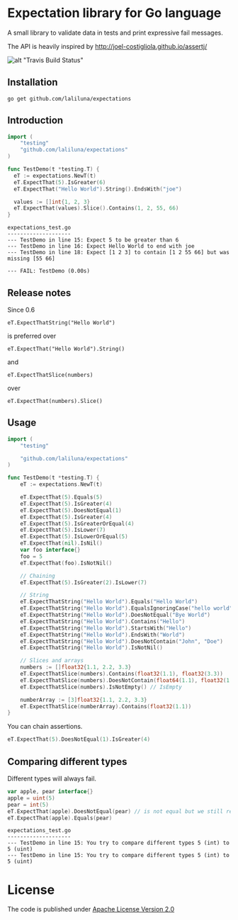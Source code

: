 # Expectation library for Go language

A small library to validate data in tests and print expressive fail messages.

The API is heavily inspired by http://joel-costigliola.github.io/assertj/

![alt "Travis Build Status"](https://travis-ci.org/laliluna/expectations.svg?branch=master)

## Installation

```
go get github.com/laliluna/expectations
```

## Introduction

```go
import (
	"testing"
	"github.com/laliluna/expectations"
)

func TestDemo(t *testing.T) {
  eT := expectations.NewT(t)
  eT.ExpectThat(5).IsGreater(6)
  eT.ExpectThat("Hello World").String().EndsWith("joe")

  values := []int{1, 2, 3}
  eT.ExpectThat(values).Slice().Contains(1, 2, 55, 66)
}
```

```
expectations_test.go
--------------------
--- TestDemo in line 15: Expect 5 to be greater than 6
--- TestDemo in line 16: Expect Hello World to end with joe
--- TestDemo in line 18: Expect [1 2 3] to contain [1 2 55 66] but was missing [55 66]

--- FAIL: TestDemo (0.00s)
```
## Release notes

Since 0.6 

	eT.ExpectThatString("Hello World")

is preferred over		

	eT.ExpectThat("Hello World").String()

and 

	eT.ExpectThatSlice(numbers)

over

	eT.ExpectThat(numbers).Slice()


## Usage

```go
import (
	"testing"

	"github.com/laliluna/expectations"
)

func TestDemo(t *testing.T) {
	eT := expectations.NewT(t)

	eT.ExpectThat(5).Equals(5)
	eT.ExpectThat(5).IsGreater(4)
	eT.ExpectThat(5).DoesNotEqual(1)
	eT.ExpectThat(5).IsGreater(4)
	eT.ExpectThat(5).IsGreaterOrEqual(4)
	eT.ExpectThat(5).IsLower(7)
	eT.ExpectThat(5).IsLowerOrEqual(5)
	eT.ExpectThat(nil).IsNil()
	var foo interface{}
	foo = 5
	eT.ExpectThat(foo).IsNotNil()

	// Chaining
	eT.ExpectThat(5).IsGreater(2).IsLower(7)

	// String
	eT.ExpectThatString("Hello World").Equals("Hello World")
	eT.ExpectThatString("Hello World").EqualsIgnoringCase("hello world")
	eT.ExpectThatString("Hello World").DoesNotEqual("Bye World")
	eT.ExpectThatString("Hello World").Contains("Hello")
	eT.ExpectThatString("Hello World").StartsWith("Hello")
	eT.ExpectThatString("Hello World").EndsWith("World")
	eT.ExpectThatString("Hello World").DoesNotContain("John", "Doe")
	eT.ExpectThatString("Hello World").IsNotNil()

	// Slices and arrays
	numbers := []float32{1.1, 2.2, 3.3}
	eT.ExpectThatSlice(numbers).Contains(float32(1.1), float32(3.3))
	eT.ExpectThatSlice(numbers).DoesNotContain(float64(1.1), float32(1.22), float32(3.22))
	eT.ExpectThatSlice(numbers).IsNotEmpty() // IsEmpty

	numberArray := [3]float32{1.1, 2.2, 3.3}
	eT.ExpectThatSlice(numberArray).Contains(float32(1.1))
}
```

You can chain assertions.

```go
eT.ExpectThat(5).DoesNotEqual(1).IsGreater(4)
```

## Comparing different types

Different types will always fail.

```go
var apple, pear interface{}
apple = uint(5)
pear = int(5)
eT.ExpectThat(apple).DoesNotEqual(pear) // is not equal but we still reject the comparison
eT.ExpectThat(apple).Equals(pear) 
```
```
expectations_test.go
--------------------
--- TestDemo in line 15: You try to compare different types 5 (int) to 5 (uint)
--- TestDemo in line 15: You try to compare different types 5 (int) to 5 (uint)

```
# License

The code is published under [Apache License Version 2.0](LICENSE)
